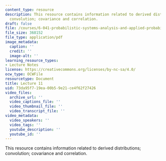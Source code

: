 ```yaml
---
content_type: resource
description: This resource contains information related to derived distributions;
  convolution; covariance and correlation.
draft: false
file: /courses/6-041-probabilistic-systems-analysis-and-applied-probability-fall-2010/73da95f719ea00b59e21ce4f62f27426_MIT6_041F10_L11.pdf
file_size: 368152
file_type: application/pdf
image_metadata:
  caption: ''
  credit: ''
  image-alt: ''
learning_resource_types:
- Lecture Notes
license: https://creativecommons.org/licenses/by-nc-sa/4.0/
ocw_type: OCWFile
resourcetype: Document
title: Lecture 11
uid: 73da95f7-19ea-00b5-9e21-ce4f62f27426
video_files:
  archive_url: ''
  video_captions_file: ''
  video_thumbnail_file: ''
  video_transcript_file: ''
video_metadata:
  video_speakers: ''
  video_tags: ''
  youtube_description: ''
  youtube_id: ''
---
```

This resource contains information related to derived distributions; convolution; covariance and correlation.